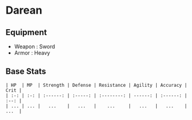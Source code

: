 # Darean

## Equipment

* Weapon : Sword
* Armor : Heavy

## Base Stats

```plantuml
| HP  | MP  | Strength | Defense | Resistance | Agility | Accuracy | Crit |
| :-: | :-: | :------: | :-----: | :--------: | ------: | :------: | :--: |
| ... | ... |   ...    |   ...   |    ...     |   ...   |   ...    | ...  |
```
